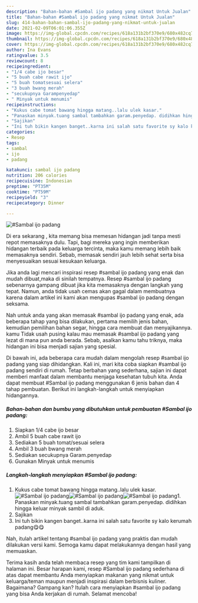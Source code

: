 ```yaml
---
description: "Bahan-bahan #Sambal ijo padang yang nikmat Untuk Jualan"
title: "Bahan-bahan #Sambal ijo padang yang nikmat Untuk Jualan"
slug: 414-bahan-bahan-sambal-ijo-padang-yang-nikmat-untuk-jualan
date: 2021-02-09T06:01:06.355Z
image: https://img-global.cpcdn.com/recipes/618a131b2bf370e9/680x482cq70/sambal-ijo-padang-foto-resep-utama.jpg
thumbnail: https://img-global.cpcdn.com/recipes/618a131b2bf370e9/680x482cq70/sambal-ijo-padang-foto-resep-utama.jpg
cover: https://img-global.cpcdn.com/recipes/618a131b2bf370e9/680x482cq70/sambal-ijo-padang-foto-resep-utama.jpg
author: Ina Evans
ratingvalue: 3.5
reviewcount: 8
recipeingredient:
- "1/4 cabe ijo besar"
- "5 buah cabe rawit ijo"
- "5 buah tomatsesuai selera"
- "3 buah bwang merah"
- "secukupnya Garampenyedap"
- " Minyak untuk menumis"
recipeinstructions:
- "Kukus cabe tomat bawang hingga matang..lalu ulek kasar."
- "Panaskan minyak.tuang sambal tambahkan garam.penyedap. didihkan hingga keluar minyak sambil di aduk."
- "Sajikan"
- "Ini tuh bikin kangen banget..karna ini salah satu favorite sy kalo kerumah padang😋😋"
categories:
- Resep
tags:
- sambal
- ijo
- padang

katakunci: sambal ijo padang 
nutrition: 206 calories
recipecuisine: Indonesian
preptime: "PT35M"
cooktime: "PT59M"
recipeyield: "3"
recipecategory: Dinner

---
```



![#Sambal ijo padang](https://img-global.cpcdn.com/recipes/618a131b2bf370e9/680x482cq70/sambal-ijo-padang-foto-resep-utama.jpg)

Di era  sekarang , kita memang bisa memesan hidangan jadi tanpa mesti repot memasaknya dulu. Tapi, bagi mereka yang ingin memberikan hidangan terbaik pada keluarga tercinta, maka kamu memang lebih baik memasaknya sendiri. Sebab, memasak sendiri jauh lebih sehat serta bisa menyesuaikan sesuai kesukaan keluarga.

Jika anda lagi mencari inspirasi resep #sambal ijo padang yang enak dan mudah dibuat,maka di sinilah tempatnya. Resep #sambal ijo padang  sebenarnya gampang dibuat jika kita memasaknya dengan langkah yang tepat. Namun, anda tidak usah cemas akan gagal dalam membuatnya 
karena dalam artikel ini kami akan mengupas #sambal ijo padang dengan seksama.  



Nah untuk anda yang akan memasak #sambal ijo padang yang enak, ada beberapa tahap yang bisa dilakukan, pertama memilih jenis bahan, kemudian pemilihan bahan segar, hingga cara membuat dan menyajikannya. kamu Tidak usah pusing kalau mau memasak #sambal ijo padang yang lezat di mana pun anda berada. Sebab, asalkan kamu  tahu triknya, maka hidangan ini bisa menjadi sajian yang spesial.

Di bawah ini, ada beberapa cara mudah dalam mengolah resep #sambal ijo padang yang siap dihidangkan. Kali ini, mari kita coba siapkan #sambal ijo padang sendiri di rumah. Tetap berbahan yang sederhana, sajian ini dapat memberi manfaat dalam membantu menjaga kesehatan tubuh kita. Anda dapat membuat #Sambal ijo padang menggunakan 6 jenis bahan dan 4 tahap pembuatan. Berikut ini langkah-langkah untuk menyiapkan hidangannya.

<!--inarticleads1-->

##### Bahan-bahan dan bumbu yang dibutuhkan untuk pembuatan #Sambal ijo padang:

1. Siapkan 1/4 cabe ijo besar
1. Ambil 5 buah cabe rawit ijo
1. Sediakan 5 buah tomat/sesuai selera
1. Ambil 3 buah bwang merah
1. Sediakan secukupnya Garam.penyedap
1. Gunakan  Minyak untuk menumis




<!--inarticleads2-->

##### Langkah-langkah menyiapkan #Sambal ijo padang:

1. Kukus cabe tomat bawang hingga matang..lalu ulek kasar.
<img src="https://img-global.cpcdn.com/steps/1ce1b844a36564df/160x128cq70/sambal-ijo-padang-langkah-memasak-1-foto.jpg" alt="#Sambal ijo padang"><img src="https://img-global.cpcdn.com/steps/66d93281434be56f/160x128cq70/sambal-ijo-padang-langkah-memasak-1-foto.jpg" alt="#Sambal ijo padang"><img src="https://img-global.cpcdn.com/steps/bdd219e68c76b362/160x128cq70/sambal-ijo-padang-langkah-memasak-1-foto.jpg" alt="#Sambal ijo padang">1. Panaskan minyak.tuang sambal tambahkan garam.penyedap. didihkan hingga keluar minyak sambil di aduk.
1. Sajikan
1. Ini tuh bikin kangen banget..karna ini salah satu favorite sy kalo kerumah padang😋😋




Nah, itulah artikel tentang  #sambal ijo padang  yang praktis dan mudah dilakukan versi kami. Semoga kamu dapat melakukannya dengan hasil yang memuaskan. 

Terima kasih anda telah membaca resep yang tim kami tampilkan di halaman ini. Besar harapan kami, resep  #Sambal ijo padang sederhana di atas dapat membantu Anda menyiapkan makanan yang nikmat untuk keluarga/teman maupun menjadi inspirasi dalam berbisnis kuliner. Bagaimana? Gampang kan? Itulah cara menyiapkan #sambal ijo padang yang bisa Anda kerjakan di rumah. Selamat mencoba!


